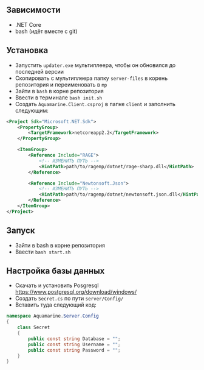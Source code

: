 ## Зависимости

- .NET Core
- bash (идёт вместе с git)

## Установка

- Запустить `updater.exe` мультиплеера, чтобы он обновился до последней версии
- Скопировать с мультиплеера папку `server-files` в корень репозитория и переименовать в `mp`
- Зайти в `bash` в корне репозитория
- Ввести в терминале `bash init.sh`
- Создать `Aquamarine.Client.csproj` в папке `client` и заполнить следующим:

```xml
<Project Sdk="Microsoft.NET.Sdk">
    <PropertyGroup>
        <TargetFramework>netcoreapp2.2</TargetFramework>
    </PropertyGroup>

    <ItemGroup>
        <Reference Include="RAGE">
            <!-- ИЗМЕНИТЬ ПУТЬ -->
            <HintPath>path/to/ragemp/dotnet/rage-sharp.dll</HintPath>
        </Reference>

        <Reference Include="Newtonsoft.Json">
            <!-- ИЗМЕНИТЬ ПУТЬ -->
            <HintPath>path/to/ragemp/dotnet/newtonsoft.json.dll</HintPath>
        </Reference>
    </ItemGroup>
</Project>
```

## Запуск

- Зайти в bash в корне репозитория
- Ввести `bash start.sh`

## Настройка базы данных

- Скачать и установить Posgresql https://www.postgresql.org/download/windows/
- Создать `Secret.cs` по пути `server/Config/`
- Вставить туда следующий код:

```csharp
namespace Aquamarine.Server.Config
{
    class Secret
    {
        public const string Database = "";
        public const string Username = "";
        public const string Password = "";
    }
}
```
